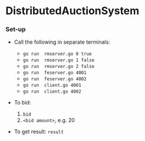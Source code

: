 # DistributedAuctionSystem

### Set-up
- Call the following in separate terminals:
    - `go run  rmserver.go 0 true`
    - `go run  rmserver.go 1 false`
    - `go run  rmserver.go 2 false`
    - `go run  feserver.go 4001`
    - `go run  feserver.go 4002`
    - `go run  client.go 4001`
    - `go run  client.go 4002`

- To bid:
    1. `bid`
    2. `<bid amount>`, e.g. 20
- To get result: `result`

